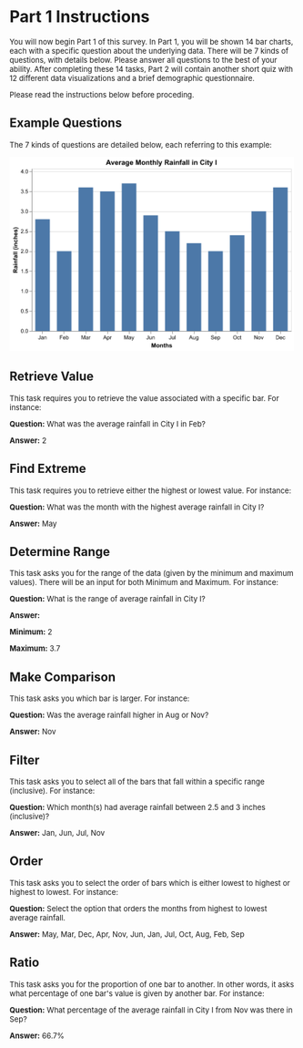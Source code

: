 # Part 1 Instructions

<p style="font-size: 13px">You will now begin Part 1 of this survey. In Part 1, you will be shown 14 bar charts, each with a specific question about the underlying data. There will be 7 kinds of questions, with details below. Please answer all questions to the best of your ability. After completing these 14 tasks, Part 2 will contain another short quiz with 12 different data visualizations and a brief demographic questionnaire.</p>

<p style="font-size: 13px">Please read the instructions below before proceding.</p>

## Example Questions

<p style="font-size: 13px">The 7 kinds of questions are detailed below, each referring to this example:</p> 

<img src="example.png" alt="Example Chart" width="500"/>

## Retrieve Value

<p style="font-size: 13px">This task requires you to retrieve the value associated with a specific bar. For instance:</p>

<p style="font-size: 13px"><strong>Question:</strong> What was the average rainfall in City I in Feb?</p>

<p style="font-size: 13px"><strong>Answer:</strong> 2</p>

## Find Extreme

<p style="font-size: 13px">This task requires you to retrieve either the highest or lowest value. For instance:</p>

<p style="font-size: 13px"><strong>Question:</strong> What was the month with the highest average rainfall in City I?</p>

<p style="font-size: 13px"><strong>Answer:</strong> May</p>

## Determine Range

<p style="font-size: 13px">This task asks you for the range of the data (given by the minimum and maximum values). There will be an input for both Minimum and Maximum. For instance:</p>

<p style="font-size: 13px"><strong>Question:</strong> What is the range of average rainfall in City I?</p>

<p style="font-size: 13px"><strong>Answer:</strong></p>
<p style="font-size: 13px"><strong>Minimum:</strong> 2</p>
<p style="font-size: 13px"><strong>Maximum:</strong> 3.7</p>

## Make Comparison

<p style="font-size: 13px">This task asks you which bar is larger. For instance:</p>

<p style="font-size: 13px"><strong>Question:</strong> Was the average rainfall higher in Aug or Nov?</p>

<p style="font-size: 13px"><strong>Answer:</strong> Nov</p>

## Filter

<p style="font-size: 13px">This task asks you to select all of the bars that fall within a specific range (inclusive). For instance:</p>

<p style="font-size: 13px"><strong>Question:</strong> Which month(s) had average rainfall between 2.5 and 3 inches (inclusive)?</p>

<p style="font-size: 13px"><strong>Answer:</strong> Jan, Jun, Jul, Nov</p>

## Order

<p style="font-size: 13px">This task asks you to select the order of bars which is either lowest to highest or highest to lowest. For instance:</p>

<p style="font-size: 13px"><strong>Question:</strong> Select the option that orders the months from highest to lowest average rainfall.</p>

<p style="font-size: 13px"><strong>Answer:</strong> May, Mar, Dec, Apr, Nov, Jun, Jan, Jul, Oct, Aug, Feb, Sep</p>

## Ratio

<p style="font-size: 13px">This task asks you for the proportion of one bar to another. In other words, it asks what percentage of one bar's value is given by another bar. For instance:</p>

<p style="font-size: 13px"><strong>Question:</strong> What percentage of the average rainfall in City I from Nov was there in Sep?</p>

<p style="font-size: 13px"><strong>Answer:</strong> 66.7%</p>

